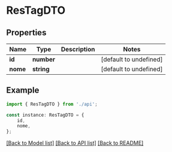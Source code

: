 # ResTagDTO


## Properties

Name | Type | Description | Notes
------------ | ------------- | ------------- | -------------
**id** | **number** |  | [default to undefined]
**nome** | **string** |  | [default to undefined]

## Example

```typescript
import { ResTagDTO } from './api';

const instance: ResTagDTO = {
    id,
    nome,
};
```

[[Back to Model list]](../README.md#documentation-for-models) [[Back to API list]](../README.md#documentation-for-api-endpoints) [[Back to README]](../README.md)
